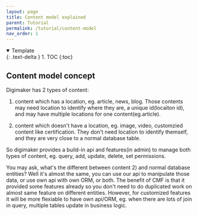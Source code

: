 ```yaml
---
layout: page
title: Content model explained
parent: Tutorial
permalink: /tutorial/content-model
nav_order: 1
---
```


<details open markdown="block">
  <summary>
    Template
  </summary>
  {: .text-delta }
1. TOC
{:toc}
</details>

## Content model concept


Digimaker has 2 types of content: 

1) content which has a location, eg. article, news, blog. Those contents may need location to identify where they are, a unique id(locaiton id), and may have multiple locations for one content(eg.article).

2) content which doesn't have a location, eg. image, video, customzied content like certification. They don't need location to identify themself, and they are very close to a normal database table.


So digimaker provides a build-in api and features(in admin) to manage both types of content, eg. query, add, update, delete, set permissions.

You may ask, what's the different between content 2) and normal database entities? Well it's almost the same, you can use our api to manipulate those data, or use own api with own ORM, or both. The benefit of CMF is that it provided some features already so you don't need to do duplicated work on almost same feature on different entities. However, for customized features it will be more flexiable to have own api/ORM, eg. when there are lots of join in query, multiple tables update in business logic.
